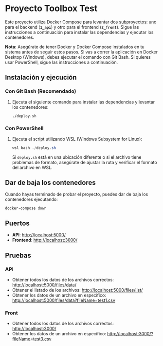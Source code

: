 # Proyecto Toolbox Test

Este proyecto utiliza Docker Compose para levantar dos subproyectos: uno para el backend (**`1_api`**) y otro para el frontend (**`2_front`**). Sigue las instrucciones a continuación para instalar las dependencias y ejecutar los contenedores.

**Nota:** Asegúrate de tener Docker y Docker Compose instalados en tu sistema antes de seguir estos pasos. Si vas a correr la aplicación en Docker Desktop (Windows), debes ejecutar el comando con Git Bash. Si quieres usar PowerShell, sigue las instrucciones a continuación.

## Instalación y ejecución

### Con Git Bash (Recomendado)

1. Ejecuta el siguiente comando para instalar las dependencias y levantar los contenedores:

    ```bash
    ./deploy.sh
    ```

### Con PowerShell

1. Ejecuta el script utilizando WSL (Windows Subsystem for Linux):

    ```powershell
    wsl bash ./deploy.sh
    ```

    Si `deploy.sh` está en una ubicación diferente o si el archivo tiene problemas de formato, asegúrate de ajustar la ruta y verificar el formato del archivo en WSL.

## Dar de baja los contenedores

Cuando hayas terminado de probar el proyecto, puedes dar de baja los contenedores ejecutando:

    
    docker-compose down 
    

## Puertos

- **API**: [http://localhost:5000/](http://localhost:5000/)
- **Frontend**: [http://localhost:3000/](http://localhost:3000/)

## Pruebas

### API

- Obtener todos los datos de los archivos correctos: [http://localhost:5000/files/data/](http://localhost:5000/files/data/)
- Obtener el listado de los archivos: [http://localhost:5000/files/list/](http://localhost:5000/files/list/)
- Obtener los datos de un archivo en específico: [http://localhost:5000/files/data?fileName=test1.csv](http://localhost:5000/files/data?fileName=test1.csv)

### Front

- Obtener todos los datos de los archivos correctos: [http://localhost:3000/](http://localhost:3000/)
- Obtener los datos de un archivo en específico: [http://localhost:3000/?fileName=test3.csv](http://localhost:3000/?fileName=test3.csv)
